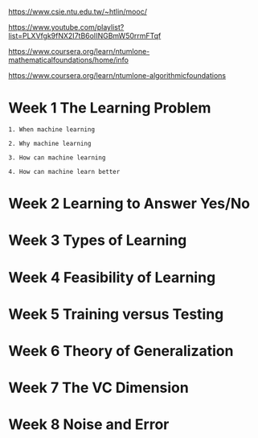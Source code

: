 
https://www.csie.ntu.edu.tw/~htlin/mooc/

https://www.youtube.com/playlist?list=PLXVfgk9fNX2I7tB6oIINGBmW50rrmFTqf

https://www.coursera.org/learn/ntumlone-mathematicalfoundations/home/info

https://www.coursera.org/learn/ntumlone-algorithmicfoundations

# Week 1 The Learning Problem

    1. When machine learning

    2. Why machine learning

    3. How can machine learning

    4. How can machine learn better
    

# Week 2 Learning to Answer Yes/No

# Week 3 Types of Learning


# Week 4 Feasibility of Learning


# Week 5 Training versus Testing


# Week 6 Theory of Generalization


# Week 7 The VC Dimension


# Week 8 Noise and Error
